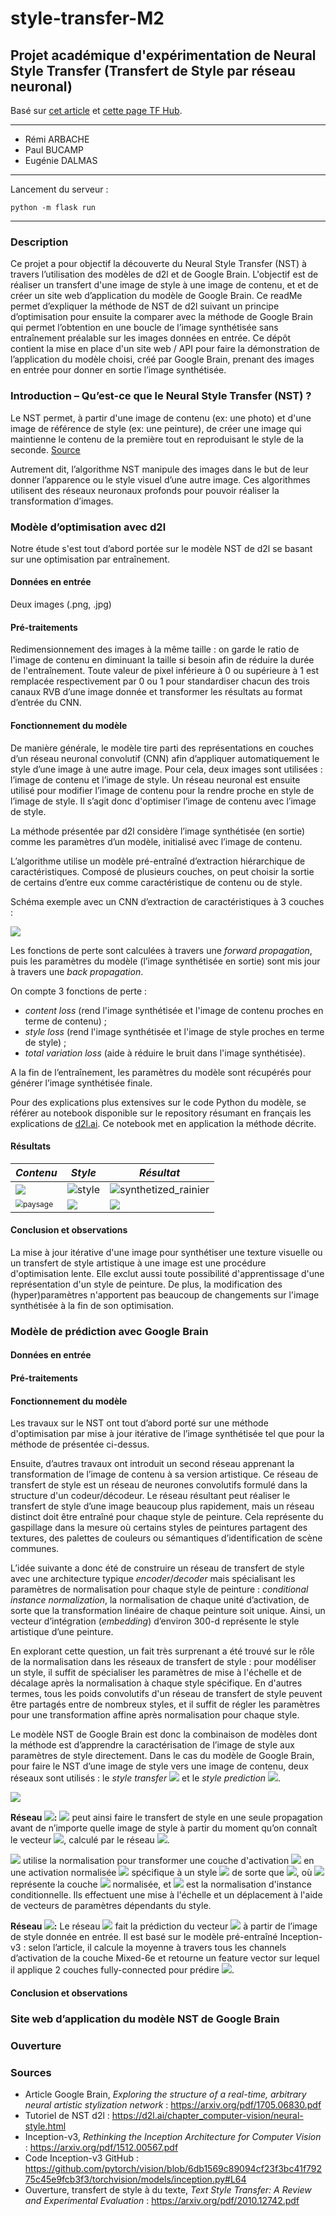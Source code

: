 # style-transfer-M2
## Projet académique d'expérimentation de Neural Style Transfer (Transfert de Style par réseau neuronal)

Basé sur [cet article](https://arxiv.org/abs/1705.06830) et [cette page TF Hub](https://tfhub.dev/google/magenta/arbitrary-image-stylization-v1-256/2). 

---
- Rémi ARBACHE 
- Paul BUCAMP
- Eugénie DALMAS

---

Lancement du serveur :
```
python -m flask run
```

---
### Description
Ce projet a pour objectif la découverte du Neural Style Transfer (NST) à travers l’utilisation des modèles de d2l et de Google Brain. L'objectif est de réaliser un transfert d'une image de style à une image de contenu, et et de créer un site web d’application du modèle de Google Brain. 
Ce readMe permet d’expliquer la méthode de NST de d2l suivant un principe d’optimisation pour ensuite la comparer avec la méthode de Google Brain qui permet l’obtention en une boucle de l’image synthétisée sans entraînement préalable sur les images données en entrée.
Ce dépôt contient la mise en place d'un site web / API pour faire la démonstration de l’application du modèle choisi, créé par Google Brain, prenant des images en entrée pour donner en sortie l’image synthétisée.

### Introduction – Qu’est-ce que le Neural Style Transfer (NST) ?
Le NST permet, à partir d'une image de contenu (ex: une photo) et d'une image de référence de style (ex: une peinture), de créer une image qui maintienne le contenu de la première tout en reproduisant le style de la seconde. [Source](https://www.tensorflow.org/tutorials/generative/style_transfer )

Autrement dit, l’algorithme NST manipule des images dans le but de leur donner l’apparence ou le style visuel d’une autre image. Ces algorithmes utilisent des réseaux neuronaux profonds pour pouvoir réaliser la transformation d’images.

### Modèle d’optimisation avec d2l
Notre étude s'est tout d’abord portée sur le modèle NST de d2l se basant sur une optimisation par entraînement.

#### Données en entrée

Deux images (.png, .jpg)

#### Pré-traitements

Redimensionnement des images à la même taille : on garde le ratio de l'image de contenu en diminuant la taille si besoin afin de réduire la durée de l'entraînement.
Toute valeur de pixel inférieure à 0 ou supérieure à 1 est remplacée respectivement par 0 ou 1 pour standardiser chacun des trois canaux RVB d’une image donnée et transformer les résultats au format d’entrée du CNN.

#### Fonctionnement du modèle

De manière générale, le modèle tire parti des représentations en couches d’un réseau neuronal convolutif (CNN) afin d’appliquer automatiquement le style d’une image à une autre image. Pour cela, deux images sont utilisées : l’image de contenu et l’image de style. Un réseau neuronal est ensuite utilisé pour modifier l’image de contenu pour la rendre proche en style de l’image de style. Il s’agit donc d'optimiser l’image de contenu avec l’image de style.

La méthode présentée par d2l considère l’image synthétisée (en sortie) comme les paramètres d’un modèle, initialisé avec l’image de contenu. 

L’algorithme utilise un modèle pré-entraîné d’extraction hiérarchique de caractéristiques. Composé de plusieurs couches, on peut choisir la sortie de certains d’entre eux comme caractéristique de contenu ou de style. 

Schéma exemple avec un CNN d’extraction de caractéristiques à 3 couches :

![](images/CNN_example.png)

Les fonctions de perte sont calculées à travers une *forward propagation*, puis les paramètres du modèle (l’image synthétisée en sortie) sont mis jour à travers une *back propagation*. 

On compte 3 fonctions de perte : 

- *content loss* (rend l'image synthétisée et l'image de contenu proches en terme de contenu) ;
- *style loss* (rend l'image synthétisée et l'image de style proches en terme de style) ;
- *total variation loss* (aide à réduire le bruit dans l'image synthétisée).

A la fin de l’entraînement, les paramètres du modèle sont récupérés pour générer l’image synthétisée finale.

Pour des explications plus extensives sur le code Python du modèle, se référer au notebook disponible sur le repository résumant en français les explications de [d2l.ai](https://d2l.ai/chapter_computer-vision/neural-style.html). Ce notebook met en application la méthode décrite.

#### Résultats

| *Contenu*                                                    | *Style*                                                      | *Résultat*                                                   |
| ------------------------------------------------------------ | ------------------------------------------------------------ | ------------------------------------------------------------ |
| ![](https://github.com/RemiArbache/style-transfer-M2/raw/main/images/rainier.jpg) | ![style](https://github.com/RemiArbache/style-transfer-M2/raw/main/images/style.jpg) | ![synthetized_rainier](https://github.com/RemiArbache/style-transfer-M2/raw/main/images/synthetized_rainier.jpg) |
| <img src="https://github.com/RemiArbache/style-transfer-M2/raw/main/images/paysage.jpg" alt="paysage" style="zoom:75%;" /> | ![](https://github.com/RemiArbache/style-transfer-M2/raw/main/images/nuit.jpg) | ![](https://github.com/RemiArbache/style-transfer-M2/raw/main/images/synthetized_paysage.jpg) |







#### Conclusion et observations

La mise à jour itérative d'une image pour synthétiser une texture visuelle ou un transfert de style artistique à une image est une procédure d'optimisation lente. Elle exclut aussi toute possibilité d'apprentissage d'une représentation d'un style de peinture. De plus, la modification des (hyper)paramètres n'apportent pas beaucoup de changements sur l'image synthétisée à la fin de son optimisation.

### Modèle de prédiction avec Google Brain

#### Données en entrée
#### Pré-traitements
#### Fonctionnement du modèle

Les travaux sur le NST ont tout d’abord porté sur une méthode d'optimisation par mise à jour itérative de l’image synthétisée tel que pour la méthode de présentée ci-dessus.

Ensuite, d’autres travaux ont introduit un second réseau apprenant la transformation de l’image de contenu à sa version artistique. Ce réseau de transfert de style est un réseau de neurones convolutifs formulé dans la structure d'un codeur/décodeur. Le réseau résultant peut réaliser le transfert de style d’une image beaucoup plus rapidement, mais un réseau distinct doit être entraîné pour chaque style de peinture. Cela représente du gaspillage dans la mesure où certains styles de peintures partagent des textures, des palettes de couleurs ou sémantiques d’identification de scène communes. 

L’idée suivante a donc été de construire un réseau de transfert de style avec une architecture typique *encoder*/*decoder* mais spécialisant les paramètres de normalisation pour chaque style de peinture : *conditional instance normalization*, la normalisation de chaque unité d’activation, de sorte que la transformation linéaire de chaque peinture soit unique. Ainsi, un vecteur d’intégration (*embedding*) d’environ 300-d représente le style artistique d’une peinture.

En explorant cette question, un fait très surprenant a été trouvé sur le rôle de la normalisation dans les réseaux de transfert de style : pour modéliser un style, il suffit de spécialiser les paramètres de mise à l'échelle et de décalage après la normalisation à chaque style spécifique. En d'autres termes, tous les poids convolutifs d'un réseau de transfert de style peuvent être partagés entre de nombreux styles, et il suffit de régler les paramètres pour une transformation affine après normalisation pour chaque style.

Le modèle NST de Google Brain est donc la combinaison de modèles dont la méthode est d’apprendre la caractérisation de l’image de style aux paramètres de style directement. Dans le cas du modèle de Google Brain, pour faire le NST d’une image de style vers une image de contenu, deux réseaux sont utilisés : le *style transfer* <img src="https://render.githubusercontent.com/render/math?math=T(.%2C%5Cvec%20S)"> et le *style prediction* <img src="https://render.githubusercontent.com/render/math?math=P(.)">. 

![](images/NST_example.png)

**Réseau <img src="https://render.githubusercontent.com/render/math?math=T">:**  <img src="https://render.githubusercontent.com/render/math?math=T(.%2C%5Cvec%20S)"> peut ainsi faire le transfert de style en une seule propagation avant de n’importe quelle image de style à partir du moment qu’on connaît le vecteur <img src="https://render.githubusercontent.com/render/math?math=%5Cvec%20S%20%3D%20(%5Cgamma_s%2C%20%5Cbeta_s)">, calculé par le réseau <img src="https://render.githubusercontent.com/render/math?math=P(.)">.

<img src="https://render.githubusercontent.com/render/math?math=T(.%2C%5Cvec%20S)"> utilise la normalisation pour transformer une couche d'activation <img src="https://render.githubusercontent.com/render/math?math=z"> en une activation normalisée <img src="https://render.githubusercontent.com/render/math?math=%5Ctilde%20z"> spécifique à un style <img src="https://render.githubusercontent.com/render/math?math=s"> de sorte que <img src="https://render.githubusercontent.com/render/math?math=%5Ctilde%20z%20%3D%20%5Cgamma_s%5Cleft(%5Cfrac%7Bz%20-%20%5Cmu%7D%7B%5Csigma%7D%5Cright)%20%2B%20%5Cbeta_s">, où <img src="https://render.githubusercontent.com/render/math?math=%5Cfrac%7Bz%20-%20%5Cmu%7D%7B%5Csigma%7D"> représente la couche <img src="https://render.githubusercontent.com/render/math?math=z"> normalisée, et <img src="https://render.githubusercontent.com/render/math?math=%5Ctilde%20z"> est la normalisation d'instance conditionnelle. Ils effectuent une mise à l'échelle et un déplacement à l'aide de vecteurs de paramètres dépendants du style.

**Réseau <img src="https://render.githubusercontent.com/render/math?math=P">:** Le réseau <img src="https://render.githubusercontent.com/render/math?math=P(.)"> fait la prédiction du vecteur <img src="https://render.githubusercontent.com/render/math?math=%5Cvec%20S"> à partir de l’image de style donnée en entrée. Il est basé sur le modèle pré-entraîné Inception-v3 : selon l’article, il calcule la moyenne à travers tous les channels d’activation de la couche Mixed-6e et retourne un feature vector sur lequel il applique 2 couches fully-connected pour prédire <img src="https://render.githubusercontent.com/render/math?math=%5Cvec%20S">.

#### Conclusion et observations

### Site web d’application du modèle NST de Google Brain

### Ouverture
### Sources
- Article Google Brain, *Exploring the structure of a real-time, arbitrary neural artistic stylization network*  : https://arxiv.org/pdf/1705.06830.pdf 
- Tutoriel de NST d2l : https://d2l.ai/chapter_computer-vision/neural-style.html 
- Inception-v3, *Rethinking the Inception Architecture for Computer Vision* : https://arxiv.org/pdf/1512.00567.pdf 
- Code Inception-v3 GitHub : https://github.com/pytorch/vision/blob/6db1569c89094cf23f3bc41f79275c45e9fcb3f3/torchvision/models/inception.py#L64 
- Ouverture, transfert de style à du texte, *Text Style Transfer: A Review and Experimental Evaluation* : https://arxiv.org/pdf/2010.12742.pdf

